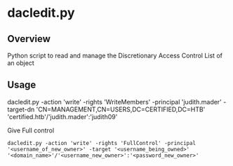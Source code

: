 # dacledit.py

## Overview

Python script to read and manage the Discretionary Access Control List of an object

## Usage

dacledit.py -action 'write' -rights 'WriteMembers' -principal 'judith.mader' -target-dn 'CN=MANAGEMENT,CN=USERS,DC=CERTIFIED,DC=HTB' 'certified.htb'/'judith.mader':'judith09'


Give Full control

```
dacledit.py -action 'write' -rights 'FullControl' -principal '<username_of_new_owner>' -target '<username_being_owned>' '<domain_name>'/'<username_new_owner>':'<password_new_owner>'
```